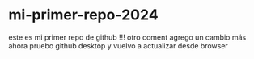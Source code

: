 # mi-primer-repo-2024

este es mi primer repo de github !!!
otro coment
agrego un cambio más
ahora pruebo github desktop
y vuelvo a actualizar desde browser
